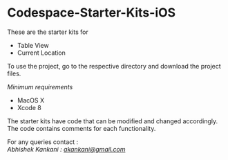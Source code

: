 # Codespace-Starter-Kits-iOS
These are the starter kits for 
 - Table View 
 - Current Location

To use the project, go to the respective directory and download the project files.

*Minimum requirements* 
  - MacOS X
  - Xcode 8
  
The starter kits have code that can be modified and changed accordingly. The code contains comments for each functionality. 

For any queries contact : <br> 
*Abhishek Kankani : akankani@gmail.com*


